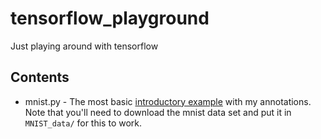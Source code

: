 # tensorflow_playground

Just playing around with tensorflow

## Contents

  * mnist.py - The most basic [introductory example](https://www.tensorflow.org/versions/r0.8/tutorials/mnist/beginners/index.html) with my annotations. Note that you'll need to download the mnist data set and put it in `MNIST_data/` for this to work.

